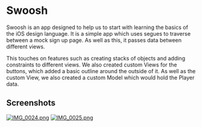# Swoosh


Swoosh is an app designed to help us to start with learning the basics of the iOS design language. It is a simple app which uses segues to traverse between a mock sign up page. As well as this, it passes data between different views.

This touches on features such as creating stacks of objects and adding constraints to different views. We also created custom Views for the buttons, which added a basic outline around the outside of it. As well as the custom View, we also created a custom Model which would hold the Player data.

## Screenshots 

[![IMG_0024.png](https://s9.postimg.org/9natxfmhr/IMG_0024.png)](https://postimg.org/image/qntq63ziz/) [![IMG_0025.png](https://s9.postimg.org/3md50hhwv/IMG_0025.png)](https://postimg.org/image/51epp7izv/)
